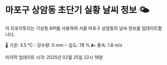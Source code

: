 
# 마포구 상암동 초단기 실황 날씨 정보 🌤️

이 리포지토리는 기상청 API를 사용하여 서울 마포구 상암동의 날씨 정보를 업데이트합니다. 

🌡️ 기온: 3.5 ℃
💧 강수량: 0 mm
💦 습도: 78 %
🌬️ 풍속: 1.8 m/s

마지막 업데이트 시각: 2025년 02월 25일 22시 18분    
